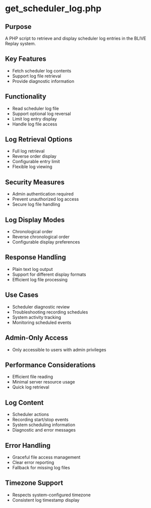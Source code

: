 # get_scheduler_log.php

## Purpose
A PHP script to retrieve and display scheduler log entries in the BLIVE Replay system.

## Key Features
- Fetch scheduler log contents
- Support log file retrieval
- Provide diagnostic information

## Functionality
- Read scheduler log file
- Support optional log reversal
- Limit log entry display
- Handle log file access

## Log Retrieval Options
- Full log retrieval
- Reverse order display
- Configurable entry limit
- Flexible log viewing

## Security Measures
- Admin authentication required
- Prevent unauthorized log access
- Secure log file handling

## Log Display Modes
- Chronological order
- Reverse chronological order
- Configurable display preferences

## Response Handling
- Plain text log output
- Support for different display formats
- Efficient log file processing

## Use Cases
- Scheduler diagnostic review
- Troubleshooting recording schedules
- System activity tracking
- Monitoring scheduled events

## Admin-Only Access
- Only accessible to users with admin privileges

## Performance Considerations
- Efficient file reading
- Minimal server resource usage
- Quick log retrieval

## Log Content
- Scheduler actions
- Recording start/stop events
- System scheduling information
- Diagnostic and error messages

## Error Handling
- Graceful file access management
- Clear error reporting
- Fallback for missing log files

## Timezone Support
- Respects system-configured timezone
- Consistent log timestamp display

